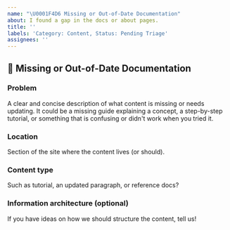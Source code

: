 ```yaml
---
name: "\U0001F4D6 Missing or Out-of-Date Documentation"
about: I found a gap in the docs or about pages.
title: ''
labels: 'Category: Content, Status: Pending Triage'
assignees: ''
---
```


<!--
Thank you for wanting to make amp.dev better.

Please fill in as much of the below template as you're able.
-->

## 📖 Missing or Out-of-Date Documentation

### Problem
A clear and concise description of what content is missing or needs updating. It could be a missing guide explaining a concept, a step-by-step tutorial, or something that is confusing or didn't work when you tried it.

### Location
Section of the site where the content lives (or should).

### Content type
Such as tutorial, an updated paragraph, or reference docs?

### Information architecture (optional)
If you have ideas on how we should structure the content, tell us!
